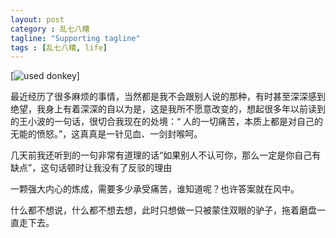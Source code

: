 ```yaml
---
layout: post
category : 乱七八糟
tagline: "Supporting tagline"
tags : [乱七八糟, life]
---
```


[![used donkey](http://walkingp.com/assets/images/20130916/used_donkey.jpg)]

最近经历了很多麻烦的事情，当然都是我不会跟别人说的那种，有时甚至深深感到绝望，我身上有着深深的自以为是，这是我所不愿意改变的，想起很多年以前读到的王小波的一句话，很切合我现在的处境：“ 人的一切痛苦，本质上都是对自己的无能的愤怒。”，这真真是一针见血、一剑封喉呵。

几天前我还听到的一句非常有道理的话“如果别人不认可你，那么一定是你自己有缺点”，这句话顿时让我没有了反驳的理由

一颗强大内心的炼成，需要多少承受痛苦，谁知道呢？也许答案就在风中。

什么都不想说，什么都不想去想，此时只想做一只被蒙住双眼的驴子，拖着磨盘一直走下去。


